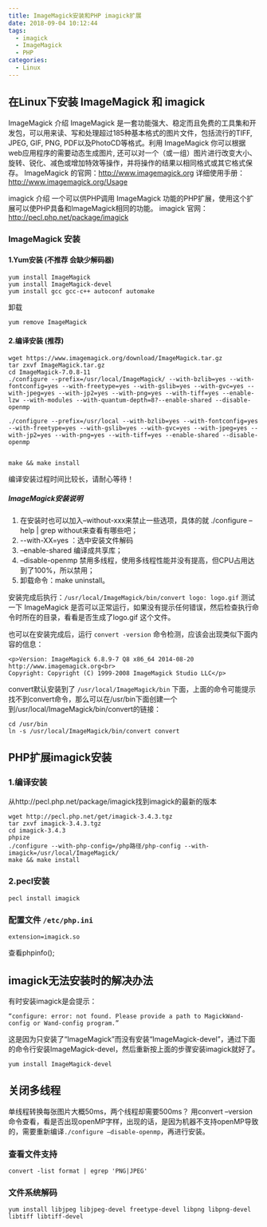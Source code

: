 ```yaml
---
title: ImageMagick安装和PHP imagick扩展
date: 2018-09-04 10:12:44
tags:
  - imagick
  - ImageMagick
  - PHP
categories:
  - Linux
---
```


## 在Linux下安装 ImageMagick 和 imagick

ImageMagick 介绍
ImageMagick 是一套功能强大、稳定而且免费的工具集和开发包，可以用来读、写和处理超过185种基本格式的图片文件，包括流行的TIFF, JPEG, GIF, PNG, PDF以及PhotoCD等格式。利用 ImageMagick 你可以根据web应用程序的需要动态生成图片, 还可以对一个（或一组）图片进行改变大小、旋转、锐化、减色或增加特效等操作，并将操作的结果以相同格式或其它格式保存。
ImageMagick 的官网：http://www.imagemagick.org
详细使用手册：http://www.imagemagick.org/Usage

imagick 介绍
一个可以供PHP调用 ImageMagick 功能的PHP扩展，使用这个扩展可以使PHP具备和ImageMagick相同的功能。
imagick 官网：http://pecl.php.net/package/imagick


### ImageMagick 安装
#### 1.Yum安装 (不推荐 会缺少解码器)
```
yum install ImageMagick
yum install ImageMagick-devel
yum install gcc gcc-c++ autoconf automake
```
卸载
```
yum remove ImageMagick
```
#### 2.编译安装 (推荐)
```
wget https://www.imagemagick.org/download/ImageMagick.tar.gz
tar zxvf ImageMagick.tar.gz
cd ImageMagick-7.0.8-11
./configure --prefix=/usr/local/ImageMagick/ --with-bzlib=yes --with-fontconfig=yes --with-freetype=yes --with-gslib=yes --with-gvc=yes --with-jpeg=yes --with-jp2=yes --with-png=yes --with-tiff=yes --enable-lzw --with-modules --with-quantum-depth=8?--enable-shared --disable-openmp

./configure --prefix=/usr/local --with-bzlib=yes --with-fontconfig=yes --with-freetype=yes --with-gslib=yes --with-gvc=yes --with-jpeg=yes --with-jp2=yes --with-png=yes --with-tiff=yes --enable-shared --disable-openmp


make && make install
```
编译安装过程时间比较长，请耐心等待！
##### ImageMagick安装说明
1. 在安装时也可以加入–without-xxx来禁止一些选项，具体的就 ./configure –help | grep without来查看有哪些吧；
2. --with-XX=yes ：选中安装文件解码
3. –enable-shared 编译成共享库；
4. –disable-openmp 禁用多线程，使用多线程性能并没有提高，但CPU占用达到了100%，所以禁用；
5. 卸载命令：make uninstall。

安装完成后执行：`/usr/local/ImageMagick/bin/convert logo: logo.gif` 测试一下 ImageMagick 是否可以正常运行，如果没有提示任何错误，然后检查执行命令时所在的目录，看看是否生成了logo.gif 这个文件。

也可以在安装完成后，运行 `convert -version` 命令检测，应该会出现类似下面内容的信息：
```
<p>Version: ImageMagick 6.8.9-7 Q8 x86_64 2014-08-20 
http://www.imagemagick.org<br>
Copyright: Copyright (C) 1999-2008 ImageMagick Studio LLC</p>
```
convert默认安装到了 `/usr/local/ImageMagick/bin` 下面，上面的命令可能提示找不到convert命令，那么可以在/usr/bin下面创建一个到/usr/local/ImageMagick/bin/convert的链接：
```
cd /usr/bin
ln -s /usr/local/ImageMagick/bin/convert convert
```

## PHP扩展imagick安装
### 1.编译安装
从http://pecl.php.net/package/imagick找到imagick的最新的版本
```
wget http://pecl.php.net/get/imagick-3.4.3.tgz
tar zxvf imagick-3.4.3.tgz
cd imagick-3.4.3
phpize
./configure --with-php-config=/php路径/php-config --with-imagick=/usr/local/ImageMagick/
make && make install
```
### 2.pecl安装
```
pecl install imagick
```
### 配置文件 `/etc/php.ini`
```
extension=imagick.so
```
查看phpinfo();


## imagick无法安装时的解决办法
有时安装imagick是会提示：
```
“configure: error: not found. Please provide a path to MagickWand-config or Wand-config program.”
```
这是因为只安装了“ImageMagick”而没有安装“ImageMagick-devel”，通过下面的命令行安装ImageMagick-devel，然后重新按上面的步骤安装imagick就好了。

```
yum install ImageMagick-devel
```
## 关闭多线程
单线程转换每张图片大概50ms，两个线程却需要500ms？
用convert –version命令查看，看是否出现openMP字样，出现的话，是因为机器不支持openMP导致的，需要重新编译`./configure –disable-openmp`，再进行安装。

### 查看文件支持
```
convert -list format | egrep 'PNG|JPEG'
```

### 文件系统解码
```
yum install libjpeg libjpeg-devel freetype-devel libpng libpng-devel libtiff libtiff-devel
```



